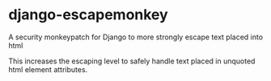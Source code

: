 # django-escapemonkey
A security monkeypatch for Django to more strongly escape text placed into html

This increases the escaping level to safely handle text placed in unquoted html element attributes.